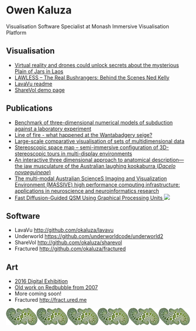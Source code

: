 Owen Kaluza 
===========
Visualisation Software Specialist at Monash Immersive Visualisation Platform

## Visualisation
- [Virtual reality and drones could unlock secrets about the mysterious Plain of Jars in Laos](http://www.abc.net.au/news/2016-10-18/vr-and-drones-could-unlock-secrets-about-the-plain-of-jars-laos/7938520)
- [LAWLESS – The Real Bushrangers: Behind the Scenes Ned Kelly](https://www.historychannel.com.au/shows/lawless-the-real-bushrangers/video/lawless-the-real-bushrangers-behind-the-scenes-ned-kelly/)
- [LavaVu readme](https://github.com/OKaluza/LavaVu/blob/master/README.md)
- [ShareVol demo page](http://owen.kaluza.id.au/sharevol/)

## Publications
- [Benchmark of three-dimensional numerical models of subduction against a laboratory experiment](https://www.sciencedirect.com/science/article/pii/S0031920118300360)
- [Line of fire - what happened at the Wantabadgery seige?](https://www.ncbi.nlm.nih.gov/pubmed/29058106)
- [Large-scale comparative visualisation of sets of multidimensional data](https://peerj.com/articles/cs-88/)
- [Stereoscopic space map – semi-immersive configuration of 3D-stereoscopic tours in multi-display environments](https://research.monash.edu/en/publications/stereoscopic-space-map-semi-immersive-configuration-of-3d-stereos)
- [An interactive three dimensional approach to anatomical description—the jaw musculature of the Australian laughing kookaburra (_Dacelo novaeguineae_)](https://peerj.com/articles/355/)
- [The multi-modal Australian ScienceS Imaging and Visualization Environment (MASSIVE) high performance computing infrastructure: applications in neuroscience and neuroinformatics research](https://www.ncbi.nlm.nih.gov/pubmed/24734019)
- [Fast Diffusion-Guided QSM Using Graphical Processing Units ![](https://www.ismrm.org/13/pdficon2.gif)](http://archive.ismrm.org/2013/2667.html)

## Software
- LavaVu http://github.com/okaluza/lavavu
- Underworld https://github.com/underworldcode/underworld2
- ShareVol http://github.com/okaluza/sharevol
- Fractured http://github.com/okaluza/fractured

## Art
- [2016 Digital Exhibition](http://owen.kaluza.id.au/2016)
- [Old work on Redbubble from 2007](http://redbubble.com/people/owenk) 
- More coming soon!
- Fractured http://fract.ured.me

![border-image](natural-order-border_sm.jpg)
<!--stackedit_data:
eyJoaXN0b3J5IjpbLTY3MDI5NDkzOCw5MzY4OTcwMjMsLTUxOT
EzOSw2Mzg2OTcyNjIsLTMzMjc5Mzg0LDc1NDYzOTQ0NiwtMTMy
OTc2NDU5MV19
-->